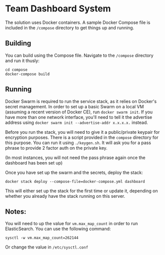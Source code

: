 # Team Dashboard System

The solution uses Docker containers. A sample Docker Compose file is included in the `/compose` directory
to get things up and running.

## Building

You can build using the Compose file. Navigate to the `/compose` directory and run it thusly:

```
cd compose
docker-compose build
```

## Running

Docker Swarm is required to run the service stack, as it relies on Docker's secret management.
In order to set up a basic Swarm on a local VM (assuming a recent version of Docker CE), run
`docker swarm init`. If you have more than one network interface, you'll need to tell it the
advertise address using `docker swarm init --advertise-addr x.x.x.x.` instead.

Before you run the stack, you will need to give it a public/private keypair for encryption
purposes. There is a script provided in the `compose` directory for this purpose. You can
run it using `./keygen.sh`. It will ask you for a pass phrase to provide 2 factor auth on
the private key.

(In most instances, you will not need the pass phrase again once the dashboard has been set up)

Once you have set up the swarm and the secrets, deploy the stack:

`docker stack deploy --compose-file=docker-compose.yml dashboard`

This will either set up the stack for the first time or update it, depending on whether
you already have the stack running on this server.

## Notes:

You will need to up the value for `vm.max_map_count` in order to run ElasticSearch. You can use
the following command:

`sysctl -w vm.max_map_count=262144`

Or change the value in `/etc/sysctl.conf`
